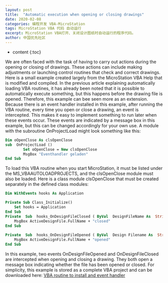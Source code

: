 ```yaml
---
layout: post
title:  "Automatic execution when opening or closing drawings"
date: 2020-02-08
categories: 编程开发 VBA-MicroStation
tags: MicroStation VBA 代码 自动运行 
excerpt: MicroStation VBA打开、关闭设计图纸时自动运行的程序代码。
author: 中国优先社区
---
```

* content
{:toc}

We are often faced with the task of having to carry out actions during the opening or closing of drawings. These actions can include making adjustments or launching control routines that check and correct drawings.
Here is a small example created largely from the MicroStation VBA Help that is modified and compiled.
In the previous article explaining automatically loading VBA routines, it has already been noted that it is possible to automatically execute something, but this happens before the drawing file is opened.
Therefore, this example can bee seen more as an extension. Because there is an event handler installed in this example, after running the VBA routine, every time you open or close a drawing, an event is intercepted. This makes it easy to implement something to run later when these events occur.
These events are indicated by a message box in this example, but this can be changed accordingly for your own use.
A module with the subroutine OnProjectLoad might look something like this:

```vb
Dim oOpenClose As clsOpenClose
sub  OnProjectLoad ()
        Set oOpenClose = New clsOpenClose
        MsgBox "Eventhandler geladen"
End Sub
```

To load this VBA routine when you start MicroStation, it must be listed under the MS_VBAAUTOLOADPROJECTS, and the clsOpenClose module must also be loaded.
Here is a class module clsOpenClose that must be created separately in the defined class modules:

```vb
Dim WithEvents hooks As Application

Private Sub Class_Initialize()
    Set hooks = Application
End Sub
Private  Sub  hooks_OnDesignFileClosed ( ByVal  DesignFileName As  String )
    MsgBox ActiveDesignFile.FullName + "closed"
End Sub
 
Private  Sub  hooks_OnDesignFileOpened ( ByVal  Design Filename As  String )
    MsgBox ActiveDesignFile.FullName + "opened"
End Sub
```

In this example, two events OnDesignFileOpened and OnDesignFileClosed are intercepted when opening and closing a drawing. They both open a message box indicating whether the file has been opened or closed.
For simplicity, this example is stored as a complete VBA project and can be downloaded here:
[VBA routine to install and event handler](https://communities.bentley.com/communities/user_communities/bentley_general_de/m/bentleygeneralde-files/188840/download.aspx)